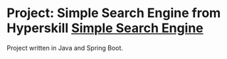 # Project: Simple Search Engine from Hyperskill [Simple Search Engine](https://hyperskill.org/projects/66?track=12)
Project written in Java and Spring Boot.
